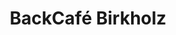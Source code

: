 ---
title: "BackCafé Birkholz"
url: /dissen-am-teutoburger-wald/backcafe-birkholz/
shop: Bäckerei
---